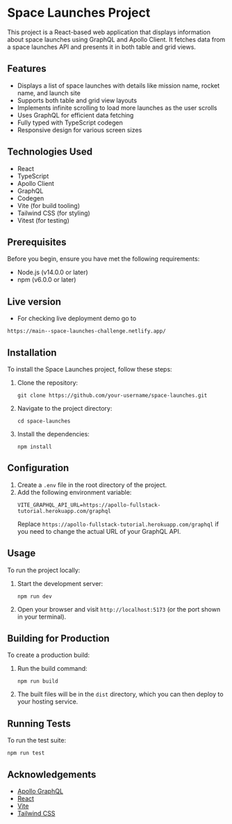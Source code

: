 # Space Launches Project

This project is a React-based web application that displays information about space launches using GraphQL and Apollo Client. It fetches data from a space launches API and presents it in both table and grid views.

## Features

- Displays a list of space launches with details like mission name, rocket name, and launch site
- Supports both table and grid view layouts
- Implements infinite scrolling to load more launches as the user scrolls
- Uses GraphQL for efficient data fetching
- Fully typed with TypeScript codegen
- Responsive design for various screen sizes

## Technologies Used

- React
- TypeScript
- Apollo Client
- GraphQL
- Codegen
- Vite (for build tooling)
- Tailwind CSS (for styling)
- Vitest (for testing)

## Prerequisites

Before you begin, ensure you have met the following requirements:

- Node.js (v14.0.0 or later)
- npm (v6.0.0 or later)

## Live version

- For checking live deployment demo go to 
```
https://main--space-launches-challenge.netlify.app/
```

## Installation

To install the Space Launches project, follow these steps:

1. Clone the repository:
   ```
   git clone https://github.com/your-username/space-launches.git
   ```

2. Navigate to the project directory:
   ```
   cd space-launches
   ```

3. Install the dependencies:
   ```
   npm install
   ```

## Configuration

1. Create a `.env` file in the root directory of the project.
2. Add the following environment variable:
   ```
   VITE_GRAPHQL_API_URL=https://apollo-fullstack-tutorial.herokuapp.com/graphql
   ```
   Replace `https://apollo-fullstack-tutorial.herokuapp.com/graphql` if you need to change the actual URL of your GraphQL API.

## Usage

To run the project locally:

1. Start the development server:
   ```
   npm run dev
   ```

2. Open your browser and visit `http://localhost:5173` (or the port shown in your terminal).

## Building for Production

To create a production build:

1. Run the build command:
   ```
   npm run build
   ```

2. The built files will be in the `dist` directory, which you can then deploy to your hosting service.

## Running Tests

To run the test suite:

```
npm run test
```

## Acknowledgements

- [Apollo GraphQL](https://www.apollographql.com/)
- [React](https://reactjs.org/)
- [Vite](https://vitejs.dev/)
- [Tailwind CSS](https://tailwindcss.com/)